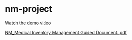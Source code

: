 # nm-project
[Watch the demo video](https://drive.google.com/file/d/1nxhkJXkf5dJi0zdrYdxlfsoAv0n9WNzc/view?usp=sharing)

[NM_Medical Inventory Management Guided Document..pdf](https://github.com/user-attachments/files/22411907/NM_Medical.Inventory.Management.Guided.Document.pdf)
